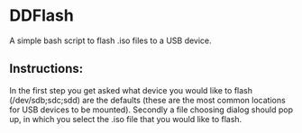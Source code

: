 # DDFlash
A simple bash script to flash .iso files to a USB device.

## Instructions:

In the first step you get asked what device you would like to flash (/dev/sdb;sdc;sdd) are the defaults (these are the most common locations for USB devices to be mounted). Secondly a file choosing dialog should pop up, in which you select the .iso file that you would like to flash.

